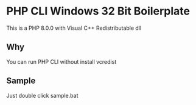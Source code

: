 # PHP CLI Windows 32 Bit Boilerplate

This is a PHP 8.0.0 with Visual C++ Redistributable dll


## Why

You can run PHP CLI without install vcredist


## Sample

Just double click sample.bat

